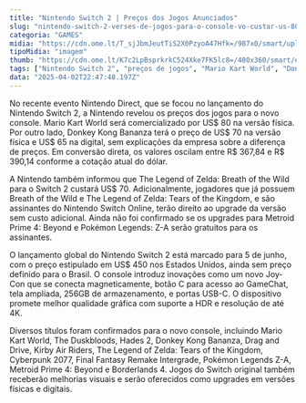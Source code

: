 ```yaml
---
title: "Nintendo Switch 2 | Preços dos Jogos Anunciados"
slug: "nintendo-switch-2-verses-de-jogos-para-o-console-vo-custar-us-80"
categoria: "GAMES"
midia: "https://cdn.ome.lt/T_sjJbmJeutTiS2X0PzyoA47Hfk=/987x0/smart/uploads/conteudo/fotos/Design_sem_nome_-_2025-04-02T193207.126.png"
tipoMidia: "imagem"
thumb: "https://cdn.ome.lt/K7c2LpBsprkrkC524Xke7FK5lc8=/480x360/smart/extras/conteudos/Design_sem_nome_-_2025-04-02T193207.126.png"
tags: ["Nintendo Switch 2", "preços de jogos", "Mario Kart World", "Donkey Kong Bananza", "Zelda Breath of the Wild", "lançamento de console", "jogos 4K", "upgrades gratuitos"]
data: "2025-04-02T22:47:48.197Z"
---
```


No recente evento Nintendo Direct, que se focou no lançamento do Nintendo Switch 2, a Nintendo revelou os preços dos jogos para o novo console. Mario Kart World será comercializado por US$ 80 na versão física. Por outro lado, Donkey Kong Bananza terá o preço de US$ 70 na versão física e US$ 65 na digital, sem explicações da empresa sobre a diferença de preços. Em conversão direta, os valores oscilam entre R$ 367,84 e R$ 390,14 conforme a cotação atual do dólar.

A Nintendo também informou que The Legend of Zelda: Breath of the Wild para o Switch 2 custará US$ 70. Adicionalmente, jogadores que já possuem Breath of the Wild e The Legend of Zelda: Tears of the Kingdom, e são assinantes do Nintendo Switch Online, terão direito ao upgrade da versão sem custo adicional. Ainda não foi confirmado se os upgrades para Metroid Prime 4: Beyond e Pokémon Legends: Z-A serão gratuitos para os assinantes.

O lançamento global do Nintendo Switch 2 está marcado para 5 de junho, com o preço estipulado em US$ 450 nos Estados Unidos, ainda sem preço definido para o Brasil. O console introduz inovações como um novo Joy-Con que se conecta magneticamente, botão C para acesso ao GameChat, tela ampliada, 256GB de armazenamento, e portas USB-C. O dispositivo promete melhor qualidade gráfica com suporte a HDR e resolução de até 4K.

Diversos títulos foram confirmados para o novo console, incluindo Mario Kart World, The Duskbloods, Hades 2, Donkey Kong Bananza, Drag and Drive, Kirby Air Riders, The Legend of Zelda: Tears of the Kingdom, Cyberpunk 2077, Final Fantasy Remake Intergrade, Pokémon Legends Z-A, Metroid Prime 4: Beyond e Borderlands 4. Jogos do Switch original também receberão melhorias visuais e serão oferecidos como upgrades em versões físicas e digitais.